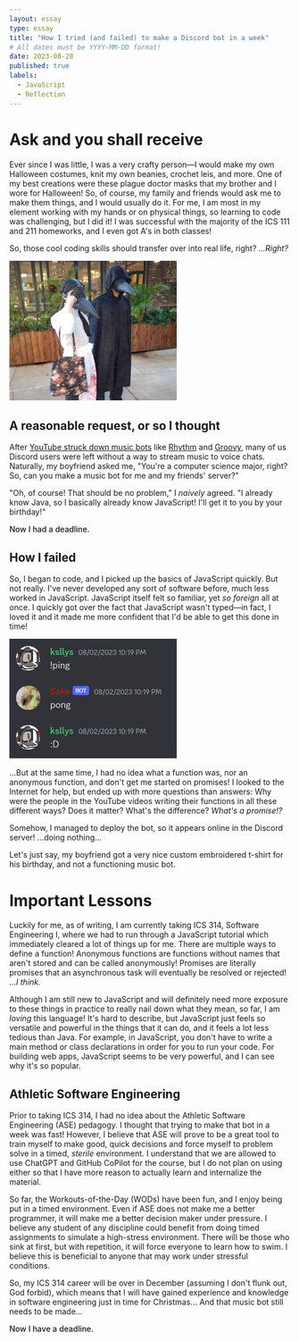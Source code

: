 ```yaml
---
layout: essay
type: essay
title: "How I tried (and failed) to make a Discord bot in a week"
# All dates must be YYYY-MM-DD format!
date: 2023-08-28
published: true
labels:
  - JavaScript
  - Reflection
---
```


<meta name="viewport" content="width=device-width, initial-scale=1">
<link href="https://cdn.jsdelivr.net/npm/bootstrap@5.2.0/dist/css/bootstrap.min.css" rel="stylesheet">
<script src="https://cdn.jsdelivr.net/npm/bootstrap@5.2.0/dist/js/bootstrap.bundle.min.js"></script>

<body>
<div class="container">
<div class="row d-flex justify-content-center align-items-center">
<div class="col-md-7">
<h1>Ask and you shall receive</h1>
<p>
Ever since I was little, I was a very crafty person—I would make my own Halloween costumes, knit my own beanies, crochet leis, and more. One of my best creations were these plague doctor masks that my brother and I wore for Halloween! So, of course, my family and friends would ask me to make them things, and I would usually do it. For me, I am most in my element working with my hands or on physical things, so learning to code was challenging, but I did it! I was successful with the majority of the ICS 111 and 211 homeworks, and I even got A's in both classes! 
</p>
<p>
So, those cool coding skills should transfer over into real life, right? <em>...Right?</em>
</p>
</div>
<div class="col-md-5">
<img src="../img/IMG_2907.PNG" class="img-thumbnail" alt="plague doctor costumes" width="300px"/>
</div>
</div>
<h2>A reasonable request, or so I thought</h2>

<p>
After <a href="https://www.pcmag.com/news/youtube-takes-down-another-popular-discord-music-bot">YouTube struck down music bots</a> like <a href="https://rythm.fm">Rhythm</a> and <a href="https://groovy.bot">Groovy</a>, many of us Discord users were left without a way to stream music to voice chats. Naturally, my boyfriend asked me, "You're a computer science major, right? So, can you make a music bot for me and my friends' server?"
</p>
<p>
"Oh, of course! That should be no problem," I <em>naively</em> agreed. "I already know Java, so I basically already know JavaScript! I'll get it to you by your birthday!"
</p>
<p style="font-weight: 500">Now I had a deadline.</p>

<h2>How I failed</h2>
<p>
So, I began to code, and I picked up the basics of JavaScript quickly. But not really. I've never developed any sort of software before, much less worked in JavaScript. JavaScript itself felt so familiar, yet <em>so foreign</em> all at once. I quickly got over the fact that JavaScript wasn't typed—in fact, I loved it and it made me more confident that I'd be able to get this done in time! 
</p>
<div class="row d-flex justify-content-center align-items-center">
<div class="col-md-4">
<img src="../img/pingpong.png" class="img-thumbnail" alt="plague doctor costumes" width="300px"/>
</div>
<div class="col-md-8">
<p>...But at the same time, I had no idea what a function was, nor an anonymous function, and don't get me started on promises! I looked to the Internet for help, but ended up with more questions than answers: Why were the people in the YouTube videos writing their functions in all these different ways? Does it matter? What's the difference? <em>What's a promise!?</em>
</p>
<p>
Somehow, I managed to deploy the bot, so it appears online in the Discord server! ...doing nothing... 
</p>
<p>
Let's just say, my boyfriend got a very nice custom embroidered t-shirt for his birthday, and not a functioning music bot.
</p>
</div>
</div>

<h1>Important Lessons</h1>
<p>
Luckily for me, as of writing, I am currently taking ICS 314, Software Engineering I, where we had to run through a JavaScript tutorial which immediately cleared a lot of things up for me. There are multiple ways to define a function! Anonymous functions are functions
without names that aren't stored and can be called anonymously! Promises are literally promises that an asynchronous task will eventually be resolved or rejected! <em>...I think.</em></p>
<p>Although I am still new to JavaScript and will definitely need more
exposure to these things in practice to really nail down what they mean, so far, I am <em>loving</em> this language! It's hard to describe, but JavaScript just feels so versatile and powerful in the things that it can do, and it feels a lot less tedious
than Java. For example, in JavaScript, you don't have to write a main method or class declarations in order for you to run your code. For building web apps, JavaScript seems to be very powerful, and I can see why it's so popular.
</p>

<h2>Athletic Software Engineering</h2>
<p>
Prior to taking ICS 314, I had no idea about the Athletic Software Engineering (ASE) pedagogy. I thought that trying to make that bot in a week was fast! However, I believe that ASE will prove to be a great tool to train myself to make good, quick
decisions and force myself to problem solve in a timed, <em>sterile</em> environment. I understand that we are allowed to use ChatGPT and GitHub CoPilot for the course, but I do not plan on using either so that I have more reason to actually learn and
internalize the material.
</p>
<p>
So far, the Workouts-of-the-Day (WODs) have been fun, and I enjoy being put in a timed environment. Even if ASE does not make me a better programmer, it will make me a better decision maker under pressure. I believe any student of any discipline could benefit from doing timed assignments to simulate a high-stress environment. There will be those who sink at first, but with repetition, it will force everyone to learn how to swim. I believe this is beneficial to anyone that may work under stressful conditions.
</p>
<p>
So, my ICS 314 career will be over in December (assuming I don't flunk out, God forbid), which means that I will have gained experience and knowledge in software engineering just in time for Christmas... And that music bot still needs to be made...
</p>
<p style="font-weight: 500">Now I have a deadline.</p>
</div>
</body>